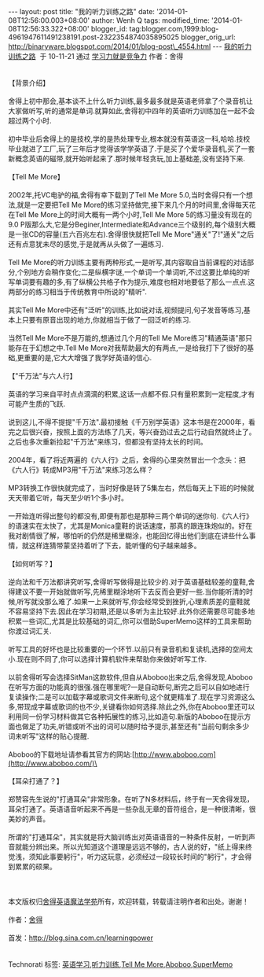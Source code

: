 --- layout: post title: "我的听力训练之路" date:
'2014-01-08T12:56:00.003+08:00' author: Wenh Q tags: modified\_time:
'2014-01-08T12:56:33.322+08:00' blogger\_id:
tag:blogger.com,1999:blog-4961947611491238191.post-2322354874035895025
blogger\_orig\_url:
http://binaryware.blogspot.com/2014/01/blog-post\_4554.html ---
[我的听力训练之路](http://blog.sina.com.cn/s/blog_5f2d67f90100n729.html)  于
10-11-21 通过 [学习力就是竞争力](http://blog.sina.com.cn/learningpower)
作者：舍得\
\
\
【背景介绍】\
\
舍得上初中那会,基本谈不上什么听力训练,最多最多就是英语老师拿了个录音机让大家做听写,听的通常是单词.就算如此,舍得初中四年的英语听力训练加在一起不会超过两个小时.\
\
初中毕业后舍得上的是技校,学的是热处理专业,根本就没有英语这一科,哈哈.技校毕业就进了工厂,玩了三年后才觉得该学学英语了.于是买了个爱华录音机,买了一套新概念英语的磁带,就开始听起来了.那时候年轻贪玩,加上基础差,没有坚持下来.\
\
【Tell Me More】\
\
2002年,托VC电驴的福,舍得有幸下载到了Tell Me More
5.0,当时舍得只有一个想法,就是一定要把Tell Me
More的练习坚持做完,接下来几个月的时间里,舍得每天花在Tell Me
More上的时间大概有一两个小时,Tell Me More 5的练习量没有现在的9.0
P版那么大,它是分Beginer,Intermediate和Advance三个级别的,每个级别大概是一张CD的容量(五六百兆左右).舍得很快就把Tell
Me
More"通关"了!"通关"之后还有点意犹未尽的感觉,于是就再从头做了一遍练习.\
\
Tell Me
More的听力训练主要有两种形式,一是听写,其内容取自当前课程的对话部分,个别地方会稍作变化;二是纵横字谜,一个单词一个单词听,不过这要比单纯的听写单词要有趣的多,有了纵横公共格子作为提示,难度也相对地要低了那么一点点.这两部分的练习相当于传统教育中所说的"精听".\
\
其实Tell Me
More中还有"泛听"的训练,比如说对话,视频提问,句子发音等练习,基本上只要有原音出现的地方,你就相当于做了一回泛听的练习.\
\
当然Tell Me More不是万能的,想通过几个月的Tell Me
More练习"精通英语"那只能存在于幻想之中.Tell Me
More对我帮助最大的有两点,一是给我打下了很好的基础,更重要的是,它大大增强了我学好英语的信心.\
\
【"千万法"与六人行】\
\
英语的学习来自平时点点滴滴的积累,这话一点都不假.只有量积累到一定程度,才有可能产生质的飞跃.\
\
说到这儿,不得不提提"千万法".最初接触《千万别学英语》这本书是在2000年，看完之后很兴奋，按照上面的方法练了几天，等兴奋劲过去之后行动自然就终止了。之后也多次重新捡起"千万法"来练习，但都没有坚持太长的时间。\
\
2004年，看了将近两遍的《六人行》之后，舍得的心里突然冒出一个念头：把《六人行》转成MP3用"千万法"来练习怎么样？\
\
MP3转换工作很快就完成了，当时好像是转了5集左右，然后每天上下班的时候就天天带着它听，每天至少听1个多小时。\
\
一开始连听得出整句的都没有,即便有那也是那种三两个单词的迷你句.《六人行》的语速实在太快了，尤其是Monica童鞋的说话速度，那真的跟连珠炮似的。好在我对剧情很了解，哪怕听的仍然是稀里糊涂，也能回忆得出他们到底在讲些什么事情，就这样连猜带蒙坚持着听了下去，能听懂的句子越来越多。\
\
【如何听写？】\
\
逆向法和千万法都讲究听写,舍得听写做得是比较少的.对于英语基础较差的童鞋,舍得建议不要一开始就做听写,先稀里糊涂地听下去反而会更好一些.当你能听清的时候,听写就没那么难了.如果一上来就听写,你会经常受到挫折,心理素质差的童鞋就不容易坚持下去.因此在学习初期,还是以多听为主比较好.此外你还需要尽可能多地积累一些词汇,尤其是比较基础的词汇,你可以借助SuperMemo这样的工具来帮助你渡过词汇关.\
\
听写工具的好坏也是比较重要的一个环节.以前只有录音机和复读机,选择的空间太小.现在则不同了,你可以选择计算机软件来帮助你来做好听写工作.\
\
以前舍得听写会选择SitMan这款软件,但自从Aboboo出来之后,舍得发现,Aboboo在听写方面的功能真的很强.强在哪里呢?一是自动断句,断完之后可以自如地进行复读操作;二是可以加载字幕或歌词文件来断句,这个就更精准了.现在学习资源这么多,带现成字幕或歌词的也不少,关键看你如何选择.除此之外,你在Aboboo里还可以利用同一份学习材料做其它各种拓展性的练习,比如造句.新版的Aboboo在提示方面也做足了功夫,听错或听不出的词可以随时给予提示,甚至还有"当前句剩余多少词未听写"这样的贴心提醒.\
\
Aboboo的下载地址请参看其官方的网站:[http://www.aboboo.com](http://www.aboboo.com/)\
\
\
【耳朵打通了？】\
\
郑赞容先生说的"打通耳朵"非常形象。在听了N多材料后，终于有一天舍得发现，耳朵打通了。英语语音听起来不再是一些杂乱无章的音符组合，是一种很清晰，很美妙的声音。\
\
所谓的"打通耳朵"，其实就是将大脑训练出对英语语音的一种条件反射，一听到声音就能分辨出来。所以光知道这个道理是远远不够的，古人说的好，"纸上得来终觉浅，须知此事要躬行"，听力这玩意，必须经过一段较长时间的"躬行"，才会得到累累的硕果。\
\
\
\
本文版权归[舍得英语魔法学苑](http://emagic.org.cn/)所有，欢迎转载，转载请注明作者和出处。谢谢！\
\
作者：[舍得](http://www.emagic.org.cn/)\
\
首发：<http://blog.sina.com.cn/learningpower>\
\
\
Technorati 标签:
[英语学习](http://technorati.com/tags/%E8%8B%B1%E8%AF%AD%E5%AD%A6%E4%B9%A0),[听力训练](http://technorati.com/tags/%E5%90%AC%E5%8A%9B%E8%AE%AD%E7%BB%83),[Tell
Me
More](http://technorati.com/tags/Tell+Me+More),[Aboboo](http://technorati.com/tags/Aboboo),[SuperMemo](http://technorati.com/tags/SuperMemo)
